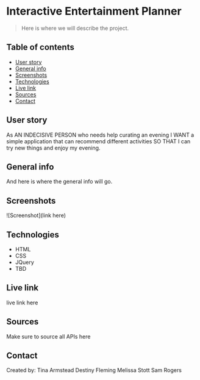 # Interactive Entertainment Planner
> Here is where we will describe the project.
 
## Table of contents
* [User story](#user-story)
* [General info](#general-info)
* [Screenshots](#screenshots)
* [Technologies](#technologies)
* [Live link](#live-link)
* [Sources](#sources)
* [Contact](#contact)

## User story
As AN INDECISIVE PERSON who needs help curating an evening
I WANT a simple application that can recommend different activities
SO THAT I can try new things and enjoy my evening.

## General info
And here is where the general info will go.

## Screenshots
![Screenshot](link here)

## Technologies
* HTML
* CSS
* JQuery
* TBD

## Live link
live link here

## Sources
Make sure to source all APIs here

## Contact
Created by:
Tina Armstead
Destiny Fleming
Melissa Stott
Sam Rogers